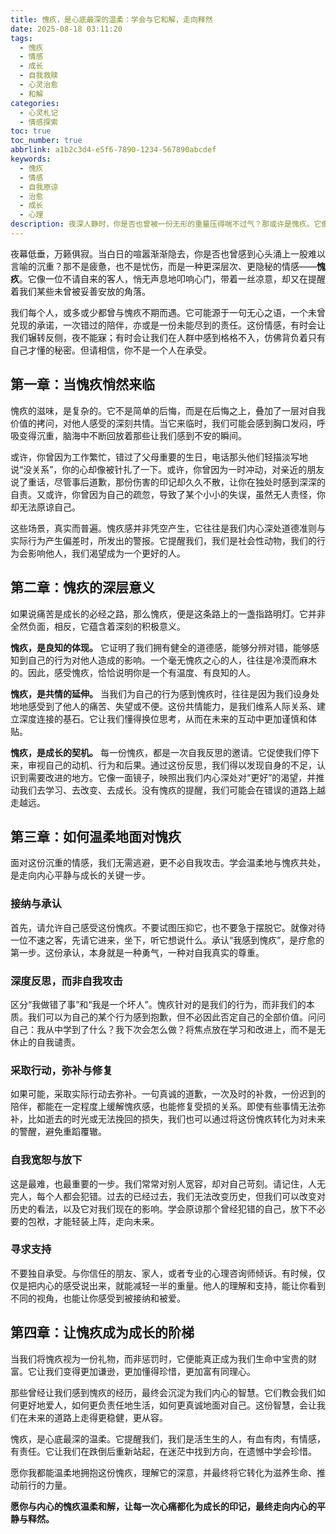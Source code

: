 ```yaml
---
title: 愧疚，是心底最深的温柔：学会与它和解，走向释然
date: 2025-08-18 03:11:20
tags:
  - 愧疚
  - 情感
  - 成长
  - 自我救赎
  - 心灵治愈
  - 和解
categories:
  - 心灵札记
  - 情感探索
toc: true
toc_number: true
abbrlink: a1b2c3d4-e5f6-7890-1234-567890abcdef
keywords:
  - 愧疚
  - 情感
  - 自我原谅
  - 治愈
  - 成长
  - 心理
description: 夜深人静时，你是否也曾被一份无形的重量压得喘不过气？那或许是愧疚。它像一位不请自来的客人，带着沉重，却也蕴含着深刻的自我反思与成长的契机。本文将带你温柔地走进愧疚的内心世界，理解它，接纳它，并最终学会与它和解，让这份沉重化为前行的力量。
---
```


夜幕低垂，万籁俱寂。当白日的喧嚣渐渐隐去，你是否也曾感到心头涌上一股难以言喻的沉重？那不是疲惫，也不是忧伤，而是一种更深层次、更隐秘的情感——**愧疚**。它像一位不请自来的客人，悄无声息地叩响心门，带着一丝凉意，却又在提醒着我们某些未曾被妥善安放的角落。

我们每个人，或多或少都曾与愧疚不期而遇。它可能源于一句无心之语，一个未曾兑现的承诺，一次错过的陪伴，亦或是一份未能尽到的责任。这份情感，有时会让我们辗转反侧，夜不能寐；有时会让我们在人群中感到格格不入，仿佛背负着只有自己才懂的秘密。但请相信，你不是一个人在承受。

## 第一章：当愧疚悄然来临

愧疚的滋味，是复杂的。它不是简单的后悔，而是在后悔之上，叠加了一层对自我价值的拷问，对他人感受的深刻共情。当它来临时，我们可能会感到胸口发闷，呼吸变得沉重，脑海中不断回放着那些让我们感到不安的瞬间。

或许，你曾因为工作繁忙，错过了父母重要的生日，电话那头他们轻描淡写地说“没关系”，你的心却像被针扎了一下。或许，你曾因为一时冲动，对亲近的朋友说了重话，尽管事后道歉，那份伤害的印记却久久不散，让你在独处时感到深深的自责。又或许，你曾因为自己的疏忽，导致了某个小小的失误，虽然无人责怪，你却无法原谅自己。

这些场景，真实而普遍。愧疚感并非凭空产生，它往往是我们内心深处道德准则与实际行为产生偏差时，所发出的警报。它提醒我们，我们是社会性动物，我们的行为会影响他人，我们渴望成为一个更好的人。

## 第二章：愧疚的深层意义

如果说痛苦是成长的必经之路，那么愧疚，便是这条路上的一盏指路明灯。它并非全然负面，相反，它蕴含着深刻的积极意义。

**愧疚，是良知的体现。** 它证明了我们拥有健全的道德感，能够分辨对错，能够感知到自己的行为对他人造成的影响。一个毫无愧疚之心的人，往往是冷漠而麻木的。因此，感受愧疚，恰恰说明你是一个有温度、有良知的人。

**愧疚，是共情的延伸。** 当我们为自己的行为感到愧疚时，往往是因为我们设身处地地感受到了他人的痛苦、失望或不便。这份共情能力，是我们维系人际关系、建立深度连接的基石。它让我们懂得换位思考，从而在未来的互动中更加谨慎和体贴。

**愧疚，是成长的契机。** 每一份愧疚，都是一次自我反思的邀请。它促使我们停下来，审视自己的动机、行为和后果。通过这份反思，我们得以发现自身的不足，认识到需要改进的地方。它像一面镜子，映照出我们内心深处对“更好”的渴望，并推动我们去学习、去改变、去成长。没有愧疚的提醒，我们可能会在错误的道路上越走越远。

## 第三章：如何温柔地面对愧疚

面对这份沉重的情感，我们无需逃避，更不必自我攻击。学会温柔地与愧疚共处，是走向内心平静与成长的关键一步。

### 接纳与承认

首先，请允许自己感受这份愧疚。不要试图压抑它，也不要急于摆脱它。就像对待一位不速之客，先请它进来，坐下，听它想说什么。承认“我感到愧疚”，是疗愈的第一步。这份承认，本身就是一种勇气，一种对自我真实的尊重。

### 深度反思，而非自我攻击

区分“我做错了事”和“我是一个坏人”。愧疚针对的是我们的行为，而非我们的本质。我们可以为自己的某个行为感到抱歉，但不必因此否定自己的全部价值。问问自己：我从中学到了什么？我下次会怎么做？将焦点放在学习和改进上，而不是无休止的自我谴责。

### 采取行动，弥补与修复

如果可能，采取实际行动去弥补。一句真诚的道歉，一次及时的补救，一份迟到的陪伴，都能在一定程度上缓解愧疚感，也能修复受损的关系。即使有些事情无法弥补，比如逝去的时光或无法挽回的损失，我们也可以通过将这份愧疚转化为对未来的警醒，避免重蹈覆辙。

### 自我宽恕与放下

这是最难，也最重要的一步。我们常常对别人宽容，却对自己苛刻。请记住，人无完人，每个人都会犯错。过去的已经过去，我们无法改变历史，但我们可以改变对历史的看法，以及它对我们现在的影响。学会原谅那个曾经犯错的自己，放下不必要的包袱，才能轻装上阵，走向未来。

### 寻求支持

不要独自承受。与你信任的朋友、家人，或者专业的心理咨询师倾诉。有时候，仅仅是把内心的感受说出来，就能减轻一半的重量。他人的理解和支持，能让你看到不同的视角，也能让你感受到被接纳和被爱。

## 第四章：让愧疚成为成长的阶梯

当我们将愧疚视为一份礼物，而非惩罚时，它便能真正成为我们生命中宝贵的财富。它让我们变得更加谦逊，更加懂得珍惜，更加富有同理心。

那些曾经让我们感到愧疚的经历，最终会沉淀为我们内心的智慧。它们教会我们如何更好地爱人，如何更负责任地生活，如何更真诚地面对自己。这份智慧，会让我们在未来的道路上走得更稳健，更从容。

愧疚，是心底最深的温柔。它提醒我们，我们是活生生的人，有血有肉，有情感，有责任。它让我们在跌倒后重新站起，在迷茫中找到方向，在遗憾中学会珍惜。

愿你我都能温柔地拥抱这份愧疚，理解它的深意，并最终将它转化为滋养生命、推动前行的力量。

**愿你与内心的愧疚温柔和解，让每一次心痛都化为成长的印记，最终走向内心的平静与释然。**